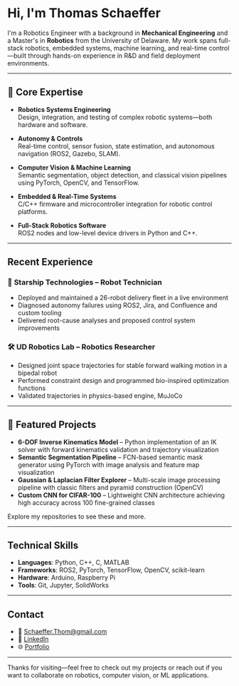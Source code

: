# Hi, I'm Thomas Schaeffer

I'm a Robotics Engineer with a background in **Mechanical Engineering** and a Master's in **Robotics** from the University of Delaware. My work spans full-stack robotics, embedded systems, machine learning, and real-time control—built through hands-on experience in R&D and field deployment environments.

---

## 🔧 Core Expertise

- **Robotics Systems Engineering**  
  Design, integration, and testing of complex robotic systems—both hardware and software.

- **Autonomy & Controls**  
  Real-time control, sensor fusion, state estimation, and autonomous navigation (ROS2, Gazebo, SLAM).

- **Computer Vision & Machine Learning**  
  Semantic segmentation, object detection, and classical vision pipelines using PyTorch, OpenCV, and TensorFlow.

- **Embedded & Real-Time Systems**  
  C/C++ firmware and microcontroller integration for robotic control platforms.

- **Full-Stack Robotics Software**  
  ROS2 nodes and low-level device drivers in Python and C++.

---

##  Recent Experience

### 🚚 **Starship Technologies** – Robot Technician
- Deployed and maintained a 26-robot delivery fleet in a live environment  
- Diagnosed autonomy failures using ROS2, Jira, and Confluence and custom tooling  
- Delivered root-cause analyses and proposed control system improvements  

### 🛠️ **UD Robotics Lab** – Robotics Researcher  
- Designed joint space trajectories for stable forward walking motion in a bipedal robot
- Performed constraint design and programmed bio-inspired optimization functions
- Validated trajectories in physics-based engine, MuJoCo

---

## 📁 Featured Projects

- **6-DOF Inverse Kinematics Model** – Python implementation of an IK solver with forward kinematics validation and trajectory visualization  
- **Semantic Segmentation Pipeline** – FCN-based semantic mask generator using PyTorch with image analysis and feature map visualization  
- **Gaussian & Laplacian Filter Explorer** – Multi-scale image processing pipeline with classic filters and pyramid construction (OpenCV)  
- **Custom CNN for CIFAR-100** – Lightweight CNN architecture achieving high accuracy across 100 fine-grained classes  

Explore my repositories to see these and more.

---

## Technical Skills

- **Languages**: Python, C++, C, MATLAB  
- **Frameworks**: ROS2, PyTorch, TensorFlow, OpenCV, scikit-learn  
- **Hardware**: Arduino, Raspberry Pi
- **Tools**: Git, Jupyter, SolidWorks

---

## Contact

- 📧 [Schaeffer.Thom@gmail.com](mailto:Schaeffer.Thom@gmail.com)  
- 💼 [LinkedIn](https://www.linkedin.com/in/thomas-schaeffer)  
- 🌐 [Portfolio](https://tinyurl.com/tschaeff)

---

Thanks for visiting—feel free to check out my projects or reach out if you want to collaborate on robotics, computer vision, or ML applications.
